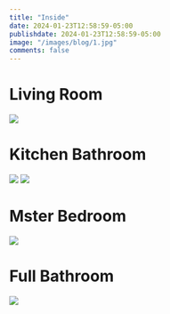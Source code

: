 ```yaml
---
title: "Inside"
date: 2024-01-23T12:58:59-05:00
publishdate: 2024-01-23T12:58:59-05:00
image: "/images/blog/1.jpg"
comments: false
---
```

# Living Room
![](/images/living.jpg)

# Kitchen Bathroom
![](/images/kitchen1.jpg)
![](/images/kitchen2.jpg)

# Mster Bedroom
![](/images/bedroom-master.jpg)

# Full Bathroom
![](/images/bath.jpg)